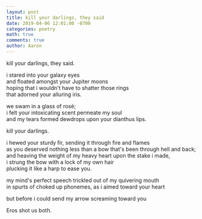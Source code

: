 ```yaml
---
layout: post
title: kill your darlings, they said
date: 2019-04-06 12:01:00 -0700
categories: poetry 
math: true
comments: true
author: Aaron
---
```



kill your darlings, they said.  

i stared into your galaxy eyes  
and floated amongst your Jupiter moons  
hoping that i wouldn't have to shatter those rings  
that adorned your alluring iris.  

we swam in a glass of rosé;  
i felt your intoxicating scent permeate my soul  
and my tears formed dewdrops upon your dianthus lips.  

kill your darlings.  

i hewed your sturdy fir, sending it through fire and flames  
as you deserved nothing less than a bow that's been through hell and back;  
and heaving the weight of my heavy heart upon the stake i made,  
i strung the bow with a lock of my own hair  
plucking it like a harp to ease you.  

my mind's perfect speech trickled out of my quivering mouth  
in spurts of choked up phonemes, as i aimed toward your heart  

but before i could send my arrow screaming toward you  

Eros shot us both.  
